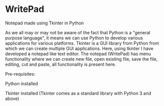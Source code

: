 # WritePad
Notepad made using Tkinter in Python

As we all may or may not be aware of the fact that Python is a "general purpose language", it means we can use Python to develop various applications for various platforms.
Tkinter is a GUI library from Python from which we can create multiple GUI applications. Here, using tkinter I have developed a notepad like text editor.
The notepad (WritePad) has menu functionality where we can create new file, open existing file, save the file, editing, cut and paste, all functionality is present here.

Pre-requisites:

Python installed

Tkinter installed (Tkinter comes as a standard library with Python 3 and above)
